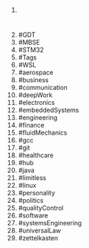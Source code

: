 1. #
1. #GDT
1. #MBSE
1. #STM32
1. #Tags
1. #WSL
1. #aerospace
1. #business
1. #communication
1. #deepWork
1. #electronics
1. #embeddedSystems
1. #engineering
1. #finance
1. #fluidMechanics
1. #gcc
1. #git
1. #healthcare
1. #hub
1. #java
1. #limitless
1. #linux
1. #personality
1. #politics
1. #qualityControl
1. #software
1. #systemsEngineering
1. #universalLaw
1. #zettelkasten
